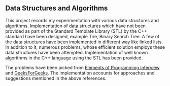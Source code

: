 ## Data Structures and Algorithms

This project records my experimentation with various data structures and algorithms. Implementation of data structures which have not been provided as part of the Standard Template Library (STL) by the C++ standard have been designed, example Trie, Binary Search Tree. A few of the data structures have been implemented in different way like linked lists. In addition to it, numerous problems, whose efficient solution employs these data structures have been attempted. Implementation of well known algorithms in the C++ language using the STL has been provided.

The problems have been picked from [Elements of Programming Interview][1] and [GeeksForGeeks][2]. The implementation accounts for approaches and suggestions mentioned in the above references.

[1]:(http://www.amazon.in/Elements-Programming-Interviews-Insiders-Guide/dp/1479274836)
[2]:(http://www.geeksforgeeks.org/)
